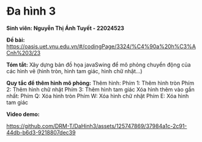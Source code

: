 # Đa hình 3

**Sinh viên: Nguyễn Thị Ánh Tuyết - 22024523**

**Đề bài:** https://oasis.uet.vnu.edu.vn/#/codingPage/3324/%C4%90a%20h%C3%ACnh%203/23

**Tóm tắt:** Xây dựng bản đồ họa javaSwing để mô phỏng chuyển động của các hình vẽ (hình tròn, hình tam giác, hình chữ nhật...)

**Quy tắc để thêm hình mô phỏng:**
  Thêm hình:
      Phím 1: Thêm hình tròn
      Phím 2: Thêm hình chữ nhật 
      Phím 3: Thêm hình tam giác
  Xóa hình thêm vào gần nhất:
      Phím Q: Xóa hình tròn
      Phím W: Xóa hình chữ nhật
      Phím E: Xóa hình tam giác
      
**Video demo:**

https://github.com/DRM-T/DaHinh3/assets/125747869/37984a1c-2c91-44db-b6d3-9218807dec39

